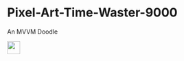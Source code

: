 # Pixel-Art-Time-Waster-9000
An MVVM Doodle

<img src="HonorsProject-0.1/Art/Save0" height="30" width="30"></img>
